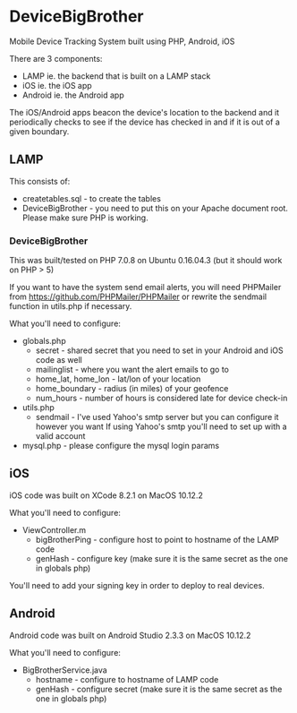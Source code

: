 # DeviceBigBrother
Mobile Device Tracking System built using PHP, Android, iOS

There are 3 components:
* LAMP ie. the backend that is built on a LAMP stack
* iOS ie. the iOS app
* Android ie. the Android app

The iOS/Android apps beacon the device's location to the backend and it periodically checks to see if the device has checked in and if it is out of a given boundary.

## LAMP

This consists of:
* createtables.sql - to create the tables
* DeviceBigBrother - you need to put this on your Apache document root. Please make sure PHP is working. 

### DeviceBigBrother

This was built/tested on PHP 7.0.8 on Ubuntu 0.16.04.3 (but it should work on PHP > 5)

If you want to have the system send email alerts, you will need PHPMailer from https://github.com/PHPMailer/PHPMailer or rewrite the sendmail function in utils.php if necessary.

What you'll need to configure:
* globals.php
  * secret - shared secret that you need to set in your Android and iOS code as well
  * mailinglist - where you want the alert emails to go to
  * home_lat, home_lon - lat/lon of your location
  * home_boundary - radius (in miles) of your geofence
  * num_hours - number of hours is considered late for device check-in
* utils.php
  * sendmail - I've used Yahoo's smtp server but you can configure it however you want  If using Yahoo's smtp you'll need to set up with a valid account  
* mysql.php - please configure the mysql login params

## iOS

iOS code was built on XCode 8.2.1 on MacOS 10.12.2

What you'll need to configure:
* ViewController.m 
  * bigBrotherPing - configure host to point to hostname of the LAMP code
  * genHash - configure key (make sure it is the same secret as the one in globals php)

You'll need to add your signing key in order to deploy to real devices.

## Android

Android code was built on Android Studio 2.3.3 on MacOS 10.12.2

What you'll need to configure:
* BigBrotherService.java
  * hostname - configure to hostname of LAMP code
  * genHash - configure secret (make sure it is the same secret as the one in globals php)
